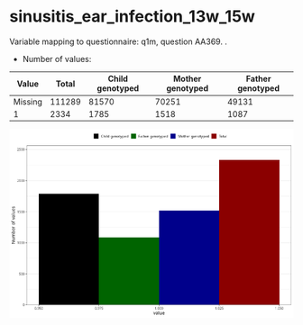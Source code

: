 # sinusitis_ear_infection_13w_15w
Variable mapping to questionnaire: q1m, question AA369.
.
- Number of values:

| Value | Total | Child genotyped | Mother genotyped | Father genotyped |
| ----- | ----- | --------------- | ---------------- | ---------------- |
| Missing | 111289 | 81570 | 70251 | 49131 |
| 1 | 2334 | 1785 | 1518 |1087 |



![](sinusitis_ear_infection_13w_15w_n.png)



